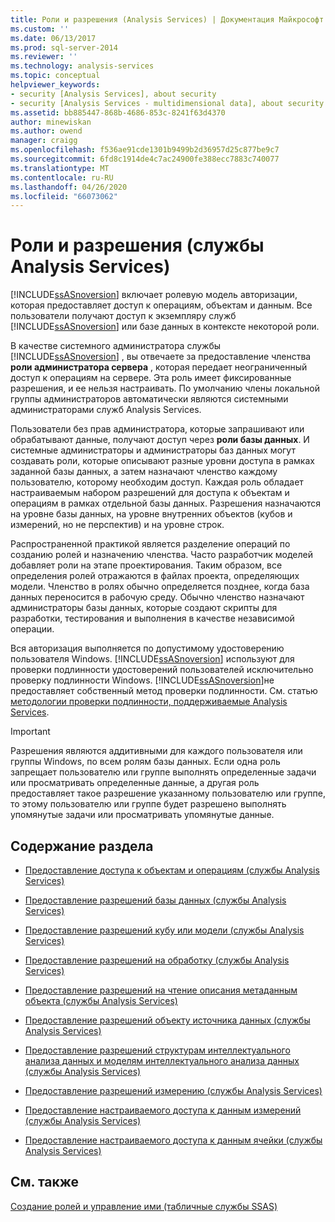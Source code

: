 ```yaml
---
title: Роли и разрешения (Analysis Services) | Документация Майкрософт
ms.custom: ''
ms.date: 06/13/2017
ms.prod: sql-server-2014
ms.reviewer: ''
ms.technology: analysis-services
ms.topic: conceptual
helpviewer_keywords:
- security [Analysis Services], about security
- security [Analysis Services - multidimensional data], about security
ms.assetid: bb885447-868b-4686-853c-8241f63d4370
author: minewiskan
ms.author: owend
manager: craigg
ms.openlocfilehash: f536ae91cde1301b9499b2d36957d25c877be9c7
ms.sourcegitcommit: 6fd8c1914de4c7ac24900fe388ecc7883c740077
ms.translationtype: MT
ms.contentlocale: ru-RU
ms.lasthandoff: 04/26/2020
ms.locfileid: "66073062"
---
```

# <a name="roles-and-permissions-analysis-services"></a>Роли и разрешения (службы Analysis Services)
  [!INCLUDE[ssASnoversion](../../includes/ssasnoversion-md.md)] включает ролевую модель авторизации, которая предоставляет доступ к операциям, объектам и данным. Все пользователи получают доступ к экземпляру служб [!INCLUDE[ssASnoversion](../../includes/ssasnoversion-md.md)] или базе данных в контексте некоторой роли.  
  
 В качестве системного администратора службы [!INCLUDE[ssASnoversion](../../includes/ssasnoversion-md.md)] , вы отвечаете за предоставление членства **роли администратора сервера** , которая передает неограниченный доступ к операциям на сервере. Эта роль имеет фиксированные разрешения, и ее нельзя настраивать. По умолчанию члены локальной группы администраторов автоматически являются системными администраторами служб Analysis Services.  
  
 Пользователи без прав администратора, которые запрашивают или обрабатывают данные, получают доступ через **роли базы данных**. И системные администраторы и администраторы баз данных могут создавать роли, которые описывают разные уровни доступа в рамках заданной базы данных, а затем назначают членство каждому пользователю, которому необходим доступ. Каждая роль обладает настраиваемым набором разрешений для доступа к объектам и операциям в рамках отдельной базы данных. Разрешения назначаются на уровне базы данных, на уровне внутренних объектов (кубов и измерений, но не перспектив) и на уровне строк.  
  
 Распространенной практикой является разделение операций по созданию ролей и назначению членства. Часто разработчик моделей добавляет роли на этапе проектирования. Таким образом, все определения ролей отражаются в файлах проекта, определяющих модели. Членство в ролях обычно определяется позднее, когда база данных переносится в рабочую среду. Обычно членство назначают администраторы базы данных, которые создают скрипты для разработки, тестирования и выполнения в качестве независимой операции.  
  
 Вся авторизация выполняется по допустимому удостоверению пользователя Windows. [!INCLUDE[ssASnoversion](../../includes/ssasnoversion-md.md)] используют для проверки подлинности удостоверений пользователей исключительно проверку подлинности Windows. [!INCLUDE[ssASnoversion](../../includes/ssasnoversion-md.md)]не предоставляет собственный метод проверки подлинности. См. статью [методологии проверки подлинности, поддерживаемые Analysis Services](../instances/authentication-methodologies-supported-by-analysis-services.md).  
  
> [!IMPORTANT]  
>  Разрешения являются аддитивными для каждого пользователя или группы Windows, по всем ролям базы данных. Если одна роль запрещает пользователю или группе выполнять определенные задачи или просматривать определенные данные, а другая роль предоставляет такое разрешение указанному пользователю или группе, то этому пользователю или группе будет разрешено выполнять упомянутые задачи или просматривать упомянутые данные.  
  
## <a name="in-this-section"></a>Содержание раздела  
  
-   [Предоставление доступа к объектам и операциям (службы Analysis Services)](authorizing-access-to-objects-and-operations-analysis-services.md)  
  
-   [Предоставление разрешений базы данных (службы Analysis Services)](grant-database-permissions-analysis-services.md)  
  
-   [Предоставление разрешений кубу или модели (службы Analysis Services)](grant-cube-or-model-permissions-analysis-services.md)  
  
-   [Предоставление разрешений на обработку (службы Analysis Services)](grant-process-permissions-analysis-services.md)  
  
-   [Предоставление разрешений на чтение описания метаданным объекта (службы Analysis Services)](grant-read-definition-permissions-on-object-metadata-analysis-services.md)  
  
-   [Предоставление разрешений объекту источника данных (службы Analysis Services)](grant-permissions-on-a-data-source-object-analysis-services.md)  
  
-   [Предоставление разрешений структурам интеллектуального анализа данных и моделям интеллектуального анализа данных (службы Analysis Services)](grant-permissions-on-data-mining-structures-and-models-analysis-services.md)  
  
-   [Предоставление разрешений измерению (службы Analysis Services)](grant-permissions-on-a-dimension-analysis-services.md)  
  
-   [Предоставление настраиваемого доступа к данным измерений (службы Analysis Services)](grant-custom-access-to-dimension-data-analysis-services.md)  
  
-   [Предоставление настраиваемого доступа к данным ячейки (службы Analysis Services)](grant-custom-access-to-cell-data-analysis-services.md)  
  
## <a name="see-also"></a>См. также  
 [Создание ролей и управление ими (табличные службы SSAS)](../tabular-models/roles-ssas-tabular.md)  
  
  
